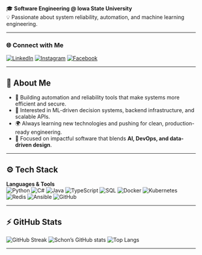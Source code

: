 🎓 **Software Engineering @ Iowa State University**  
💡 Passionate about system reliability, automation, and machine learning engineering.

---

### 🌐 Connect with Me
[![LinkedIn](https://img.shields.io/badge/LinkedIn-0077B5?logo=linkedin&logoColor=white)](https://www.linkedin.com/in/schon-huxley/)
[![Instagram](https://img.shields.io/badge/Instagram-E4405F?logo=instagram&logoColor=white)](https://www.instagram.com/schonhux/)
[![Facebook](https://img.shields.io/badge/Facebook-1877F2?logo=facebook&logoColor=white)](https://www.facebook.com/schon.huxley/)

---

## 🧠 About Me

- 🔧 Building automation and reliability tools that make systems more efficient and secure.  
- 🧩 Interested in ML-driven decision systems, backend infrastructure, and scalable APIs.  
- 🌍 Always learning new technologies and pushing for clean, production-ready engineering.  
- 🎯 Focused on impactful software that blends **AI, DevOps, and data-driven design**.  

---

## ⚙️ Tech Stack

**Languages & Tools**  
![Python](https://img.shields.io/badge/Python-3776AB?logo=python&logoColor=white)
![C#](https://img.shields.io/badge/C%23-239120?logo=c-sharp&logoColor=white)
![Java](https://img.shields.io/badge/Java-007396?logo=java&logoColor=white)
![TypeScript](https://img.shields.io/badge/TypeScript-007ACC?logo=typescript&logoColor=white)
![SQL](https://img.shields.io/badge/SQL-336791?logo=postgresql&logoColor=white)
![Docker](https://img.shields.io/badge/Docker-2496ED?logo=docker&logoColor=white)
![Kubernetes](https://img.shields.io/badge/Kubernetes-326CE5?logo=kubernetes&logoColor=white)
![Redis](https://img.shields.io/badge/Redis-DC382D?logo=redis&logoColor=white)
![Ansible](https://img.shields.io/badge/Ansible-EE0000?logo=ansible&logoColor=white)
![GitHub](https://img.shields.io/badge/GitHub-181717?logo=github&logoColor=white)

---

## ⚡ GitHub Stats

![GitHub Streak](https://streak-stats.demolab.com/?user=schonhux&theme=tokyonight)
![Schon’s GitHub stats](https://github-readme-stats.vercel.app/api?username=schonhux&show_icons=true&theme=tokyonight)
![Top Langs](https://github-readme-stats.vercel.app/api/top-langs/?username=schonhux&layout=compact&theme=tokyonight)

---
